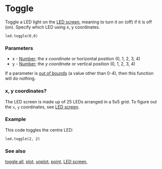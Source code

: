 # Toggle

Toggle a LED light on the [LED screen](/device/screen), meaning to turn it on  (off) if it is off (on). Specify which LED using x, y coordinates.

```sig
led.toggle(0,0)
```

### Parameters

* x - [Number](/types/number); the *x coordinate* or horizontal position (0, 1, 2, 3, 4)
* y - [Number](/types/number); the *y coordinate* or vertical position (0, 1, 2, 3, 4)

If a parameter is [out of bounds](/reference/out-of-bounds) (a value other than 0-4), then this function will do nothing.

### x, y coordinates?

The LED screen is made up of 25 LEDs arranged in a 5x5 grid. To figure out the ``x``, ``y`` coordinates, see [LED screen](/device/screen).

### Example

This code toggles the centre LED:

```blocks
led.toggle(2, 2)
```

### See also

[toggle all](/reference/led/toggle-all), [plot](/reference/led/plot), [unplot](/reference/led/unplot), [point](/reference/led/point), [LED screen](/device/screen),

